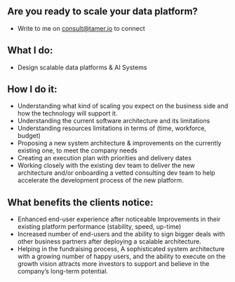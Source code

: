 ## Are you ready to scale your data platform?
* Write to me on consult@tamer.io to connect

## What I do:
* Design scalable data platforms & AI Systems

## How I do it:
* Understanding what kind of scaling you expect on the business side and how the technology will support it.
* Understanding the current software architecture and its limitations
* Understanding resources limitations in terms of (time, workforce, budget)
* Proposing a new system architecture & improvements on the currently existing one, to meet the company needs
* Creating an execution plan with priorities and delivery dates
* Working closely with the existing dev team to deliver the new architecture and/or onboarding a vetted consulting dev team to help accelerate the development process of the new platform.


## What benefits the clients notice:
* Enhanced end-user experience after noticeable Improvements in their existing platform performance (stability, speed, up-time)
* Increased number of end-users and the ability to sign bigger deals with other business partners after deploying a scalable architecture.
* Helping in the fundraising process, A sophisticated system architecture with a growing number of happy users, and the ability to execute on the growth vision attracts more investors to support and believe in the company’s long-term potential.
